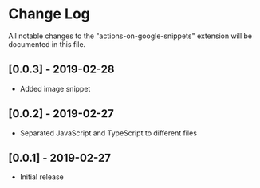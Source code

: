 # Change Log
All notable changes to the "actions-on-google-snippets" extension will be documented in this file.

## [0.0.3] - 2019-02-28
- Added image snippet

## [0.0.2] - 2019-02-27
- Separated JavaScript and TypeScript to different files

## [0.0.1] - 2019-02-27
- Initial release